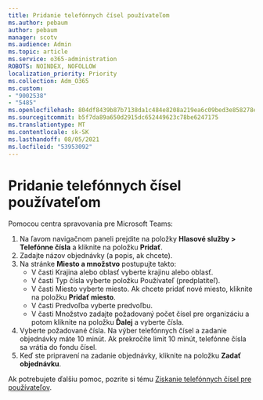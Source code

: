 ```yaml
---
title: Pridanie telefónnych čísel používateľom
ms.author: pebaum
author: pebaum
manager: scotv
ms.audience: Admin
ms.topic: article
ms.service: o365-administration
ROBOTS: NOINDEX, NOFOLLOW
localization_priority: Priority
ms.collection: Adm_O365
ms.custom:
- "9002538"
- "5485"
ms.openlocfilehash: 804df8439b87b7138da1c484e8208a219ea6c09bed3e858278e4334c0c6612cb
ms.sourcegitcommit: b5f7da89a650d2915dc652449623c78be6247175
ms.translationtype: MT
ms.contentlocale: sk-SK
ms.lasthandoff: 08/05/2021
ms.locfileid: "53953092"
---
```

# <a name="adding-phone-numbers-to-users"></a>Pridanie telefónnych čísel používateľom

Pomocou centra spravovania pre Microsoft Teams:

1. Na ľavom navigačnom paneli prejdite na položky **Hlasové služby > Telefónne čísla** a kliknite na položku **Pridať**.
2. Zadajte názov objednávky (a popis, ak chcete).
3. Na stránke **Miesto a množstvo** postupujte takto:
    - V časti Krajina alebo oblasť vyberte krajinu alebo oblasť.
    - V časti Typ čísla vyberte položku Používateľ (predplatiteľ).
    - V časti Miesto vyberte miesto. Ak chcete pridať nové miesto, kliknite na položku **Pridať miesto**.
    - V časti Predvoľba vyberte predvoľbu.
    - V časti Množstvo zadajte požadovaný počet čísel pre organizáciu a potom kliknite na položku **Ďalej** a vyberte čísla.
4. Vyberte požadované čísla. Na výber telefónnych čísel a zadanie objednávky máte 10 minút. Ak prekročíte limit 10 minút, telefónne čísla sa vrátia do fondu čísel.
5. Keď ste pripravení na zadanie objednávky, kliknite na položku **Zadať objednávku**.

Ak potrebujete ďalšiu pomoc, pozrite si tému [Získanie telefónnych čísel pre používateľov](https://docs.microsoft.com/microsoftteams/getting-phone-numbers-for-your-users).
